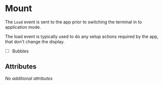 # Mount

The `Load` event is sent to the app prior to switching the terminal in to application mode.

The load event is typically used to do any setup actions required by the app, that don't change the display.

- [ ] Bubbles

## Attributes

_No additional attributes_
